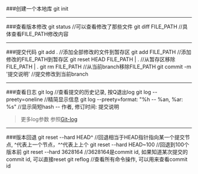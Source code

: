 [Git-log]:https://git-scm.com/book/zh/v1/Git-%E5%9F%BA%E7%A1%80-%E6%9F%A5%E7%9C%8B%E6%8F%90%E4%BA%A4%E5%8E%86%E5%8F%B2
###创建一个本地库
	git init 

---
###查看版本修改
	git status	//可以查看修改了那些文件
	git diff FILE_PATH	//具体查看FILE_PATH修改内容

---
###提交代码
	git add .	//添加全部修改的文件到暂存区
	git add FILE_PATH	//添加修改的FILE_PATH到暂存区
	git reset HEAD FILE_PATH | . //从暂存区移除FILE_PATH | .
	git rm FILE_PATH	//从当前branch移除FILE_PATH
	git commit -m '提交说明'	//提交修改到当前branch

---
###查看日志
	git log	//查看提交的历史记录, 按Q退出log
	git log --preety=oneline	//精简显示信息
	git log --preety=format: "%h -- %an, %ar: %s"	//显示简短hash -- 作者, 修订时间: 提交说明
	
>更多log参数 参照[Git-log]

---
###版本回退
	git reset --hard HEAD^	//回退相当于HEAD指针指向某一个提交节点, ^代表上一个节点，^^代表上上个
	git reset --hard HEAD~100	//回退到100个版本前
	git reset --hard 3628164	//3628164是commit id, 如果知道某次提交的commit id, 可以直接reset
	git reflog	//查看所有命令操作, 可以用来查看commit id


 